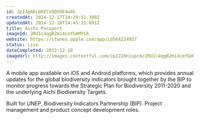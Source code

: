 ```yaml
---
id: 2pI4gAELbKECsQQS0E4w4k
createdAt: 2014-12-17T14:29:51.398Z
updatedAt: 2014-12-18T14:45:31.691Z
title: Aichi Passport
imageId: 2RU1c4qgB2mi4ceYGmMYC6
website: https://itunes.apple.com/app/id564224957
status: Live
dateCompleted: 2012-12-10
imageUrl: http://images.contentful.com/cp2228niupcm/2RU1c4qgB2mi4ceYGmMYC6/3da77afa85cb104048c928bd53fcee2f/Screenshot_2014-11-18_12.31.06.png
---
```

A mobile app available on iOS and Android platforms, which provides annual updates for the global biodiversity indicators brought together by the BIP to monitor progress towards the Strategic Plan for Biodiversity 2011-2020 and the underlying Aichi Biodiversity Targets.

Built for UNEP, Biodiversity Indicators Partnership (BIP). Project management and product concept development roles.
